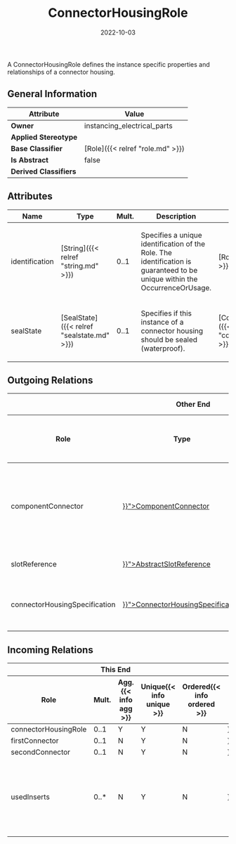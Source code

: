 ﻿---
title: ConnectorHousingRole
toc: false
type: specs
date: "2022-10-03"
draft: false
specification: VEC
version: 2.0.1
documentType: "Recommendation"
elementType: Class
classes:
  - ConnectorHousingRole
menu_name: vec-2.0.1
---
<p> A ConnectorHousingRole defines the instance specific properties and relationships of a connector housing.      </p>

## General Information

| Attribute               | Value |
|-------------------------|-------|
| **Owner**               | instancing_electrical_parts |
| **Applied Stereotype**  |   |
| **Base Classifier**     | [Role]({{< relref "role.md" >}})<br/>  |
| **Is Abstract**         | false |
| **Derived Classifiers** |   |

## Attributes
|  Name  |  Type  |  Mult.  |  Description  |  Owning Classifier  |
|--------|--------|---------|---------------|--------------|
|identification| [String]({{< relref "string.md" >}}) | 0..1 | <p> Specifies a unique identification of the Role. The identification is guaranteed to be unique within the OccurrenceOrUsage.      </p> | [Role]({{< relref "role.md" >}}) |
|sealState| [SealState]({{< relref "sealstate.md" >}}) | 0..1 | <p>Specifies if this instance of a connector housing should be sealed (waterproof).  </p> | [ConnectorHousingRole]({{< relref "connectorhousingrole.md" >}}) |

## Outgoing Relations
<table>
    <thead>
        <tr>
           <th colspan="6">Other End</th>
           <th colspan="1">This End</th>
           <th colspan="1">General</th>
        </tr>
        <tr>
           <th>Role</th>
           <th>Type</th>
           <th>Mult.</th>
           <th>Agg.{{< info agg >}}</th>
           <th>Unique{{< info unique >}}</th>
           <th>Ordered{{< info ordered >}}</th>
           <th>Mult.</th>
           <th>Description</th>
        </tr>
    <thead>
    <tbody>
    <tr>
        <td>componentConnector</td>
        <td><a href="{{< relref "componentconnector.md" >}}">ComponentConnector</a></td>
        <td>0..*</td>
        <td>N</td>
        <td>Y</td>
        <td>N</td>
        <td>0..*</td>
        <td><p> References the ComponentConnector that is realized by the referenced ConnectorHousing (OccurrenceOrUsage with ConnectorHousingRole). This can especially be relevant for inliners. KBLFRM-341.      </p></td>
    </tr>
    <tr>
        <td>slotReference</td>
        <td><a href="{{< relref "abstractslotreference.md" >}}">AbstractSlotReference</a></td>
        <td>0..*</td>
        <td>Y</td>
        <td>Y</td>
        <td>N</td>
        <td>1</td>
        <td>Specifies the SlotReferences used in the ConnectorHousingRole.</td>
    </tr>
    <tr>
        <td>connectorHousingSpecification</td>
        <td><a href="{{< relref "connectorhousingspecification.md" >}}">ConnectorHousingSpecification</a></td>
        <td>1</td>
        <td>N</td>
        <td>Y</td>
        <td>N</td>
        <td>0..*</td>
        <td><p> References the <i>ConnectorHousingSpecification </i>that is instanced by this <i>ConnectorHousingRole.</i>      </p></td>
    </tr>
    </tbody>
</table>

##  Incoming Relations
<table>
    <thead>
        <tr>
           <th colspan="5">This End</th>
           <th colspan="2">Other End</th>
           <th colspan="1">General</th>
        </tr>
        <tr>
           <th>Role</th>
           <th>Mult.</th>
           <th>Agg.{{< info agg >}}</th>
           <th>Unique{{< info unique >}}</th>
           <th>Ordered{{< info ordered >}}</th>
           <th>Type</th>
           <th>Mult.</th>
           <th>Description</th>
        </tr>
    <thead>
    <tbody>
    <tr>
        <td>connectorHousingRole</td>
        <td>0..1</td>
        <td>Y</td>
        <td>Y</td>
        <td>N</td>
        <td><a href="{{< relref "housingcomponentreference.md" >}}">HousingComponentReference</a></td>
        <td>0..1</td>
        <td></td>
    </tr>
    <tr>
        <td>firstConnector</td>
        <td>0..1</td>
        <td>N</td>
        <td>Y</td>
        <td>N</td>
        <td><a href="{{< relref "couplingpoint.md" >}}">CouplingPoint</a></td>
        <td>0..*</td>
        <td></td>
    </tr>
    <tr>
        <td>secondConnector</td>
        <td>0..1</td>
        <td>N</td>
        <td>Y</td>
        <td>N</td>
        <td><a href="{{< relref "couplingpoint.md" >}}">CouplingPoint</a></td>
        <td>0..*</td>
        <td></td>
    </tr>
    <tr>
        <td>usedInserts</td>
        <td>0..*</td>
        <td>N</td>
        <td>Y</td>
        <td>N</td>
        <td><a href="{{< relref "modularslotreference.md" >}}">ModularSlotReference</a></td>
        <td>0..*</td>
        <td><p> References the inserts that are used in this <i>ModularSlotReference. </i>More than one insert is valid in the case variant dependent equipment of the slot.       </p></td>
    </tr>
    </tbody>
</table>



